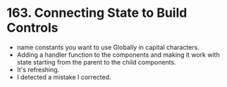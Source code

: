 # 163. Connecting State to Build Controls
- name constants you want to use Globally in capital characters. 
- Adding a handler function to the components and making it work with state starting from the parent to the child components. 
- It's refreshing.
- I detected a mistake I corrected. 